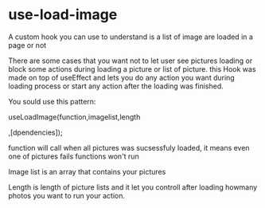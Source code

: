 # use-load-image
A custom hook you can use to understand is a list of image are loaded in a page or not

There are some cases that you want not to let user see pictures loading or block some actions during loading a picture or list of picture. this Hook was
made on top of useEffect and lets you do any action you want during loading process or start any action after the loading was finished.

You sould use this pattern:

useLoadImage(function,imagelist,length
   
   ,[dpendencies]);
  
  function will call when all pictures was sucsessfuly loaded, it means even one of pictures fails functions won't run
  
  Image list is an array that contains your pictures
  
  Length is length of picture lists and it let you controll after loading howmany photos you want to run your action.
